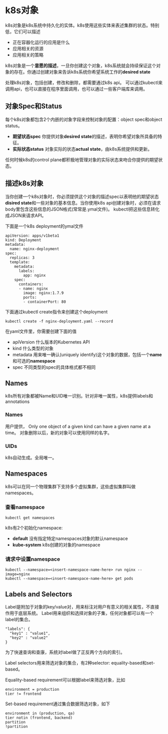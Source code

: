 # k8s对象

k8s对象是k8s系统中持久化的实体。k8s使用这些实体来表述集群的状态。特别低，它们可以描述

* 正在容器化运行的应用是什么
* 应用相关的资源
* 应用相关的策略

k8s对象是一个**意愿的描述**，一旦你创建这个对象，k8s系统就会持续保证这个对象的存在。你通过创建对象来告诉k8s系统你希望系统工作的**desired state**

处理k8s对象，包括创建，修改和删除，都需要通过k8s api。 可以通过kubectl来调用api，也可以直接在程序里面调用，也可以通过一些客户端库来调用。


## 对象Spec和Status

每个k8s对象都包含2个内嵌的对象字段来控制对象的配置：object spec和object status。

* **期望状态spec** 你提供对象**desired state**的描述，表明你希望对象所具备的特征。
* **实际状态status** 对象实际的状态**actual state**，由k8s系统提供和更新。

任何时候k8s的control plane都积极地管理对象的实际状态来吻合你提供的期望状态。


## 描述k8s对象

当你创建一个k8s对象时，你必须提供这个对象的描述spec以表明他的期望状态**disired state**和一些对象的基本信息。当你使用k8s api创建对象时，必须在请求body里包含这些信息的JSON格式(常常是.ymal文件)。 kubectl把这些信息转化成JSON来请求API。

下面是一个k8s deployment的ymal文件

```
apiVersion: apps/v1beta1
kind: Deployment
metadata:
  name: nginx-deployment
spec:
  replicas: 3
  template:
    metadata:
      labels:
        app: nginx
    spec:
      containers:
      - name: nginx
        image: nginx:1.7.9
        ports:
        - containerPort: 80
```

下面通过kubectl create指令来创建这个deployment

```
kubectl create -f nginx-deployment.yaml --record
```

在yaml文件里，你需要创建下面的值

* apiVersion 什么版本的Kubernetes API 
* kind 什么类型的对象
* metadata 用来唯一确认(uniquely identify)这个对象的数据，包括一个**name** 和可选的**namespace**
* spec 不同类型的spec的具体格式都不相同

## Names

k8s所有对象都被Name和UID唯一识别。针对非唯一属性，k8s提供labels和annotations

### Names

用户提供，  Only one object of a given kind can have a given name at a time。
对象删除以后，新的对象可以使用同样的名字。

### UIDs

k8s自动生成。全局唯一。

## Namespaces

k8s可以在同一个物理集群下支持多个虚拟集群，这些虚拟集群叫做namespaces。

### 查看namespace

```
kubectl get namespaces
```

k8s有2个初始化namespace:

* **default**  没有指定特定namespaces对象的默认namespace
* **kube-system** k8s创建的对象的namespace

### 请求中设置namespace

```
kubectl --namespace=<insert-namespace-name-here> run nginx --image=nginx
kubectl --namespace=<insert-namespace-name-here> get pods
```

## Labels and Selectors

Label是附加于对象的key/value对，用来标注对用户有意义的相关属性，不直接作用于底层系统。
Label用来组织和选择对象的子集，任何对象都可以有一个label的集合。

```
"labels": {
  "key1" : "value1",
  "key2" : "value2"
}
```

为了快速查询和查康，系统对label做了正反两个方向的索引。


Label selectors用来筛选对象的集合，有2种selector: equality-based和set-based。

Equality-based requirement可以根据label来筛选对象，比如

```
environment = production
tier != frontend
```

Set-based requirement通过集合数据筛选对象，如下

```
environment in (production, qa)
tier notin (frontend, backend)
partition
!partition
```

